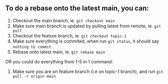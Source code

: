 ## To do a rebase onto the latest main, you can:

1. Checkout the main branch, ie. `git checkout main`
2. Make sure main branch is updated by pulling latest from remote, ie. `git pull`
3. Checkout the feature branch, ie. `git checkout topic-1`
4. Make sure everything is commited, when run `git status`, it should say `nothing to commit`
5. Rebase onto latest main, ie. `git rebase main`

OR you could do everything from 1-5 in 1 command:
1. Make sure you are on feature branch (i.e on topic-1 branch), and run `git pull -r origin main`